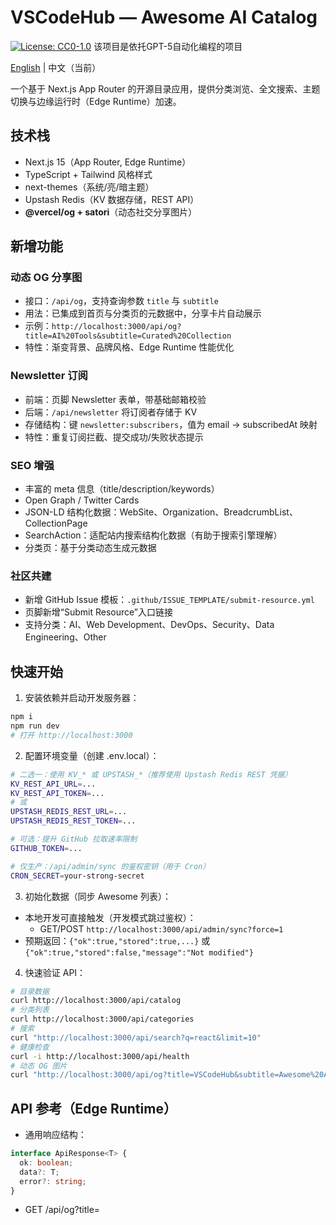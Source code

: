 # VSCodeHub — Awesome AI Catalog
[![License: CC0-1.0](https://img.shields.io/badge/License-CC0_1.0-lightgrey.svg)](https://creativecommons.org/publicdomain/zero/1.0/)
该项目是依托GPT-5自动化编程的项目

[English](./README.md) | 中文（当前）

一个基于 Next.js App Router 的开源目录应用，提供分类浏览、全文搜索、主题切换与边缘运行时（Edge Runtime）加速。

## 技术栈
- Next.js 15（App Router, Edge Runtime）
- TypeScript + Tailwind 风格样式
- next-themes（系统/亮/暗主题）
- Upstash Redis（KV 数据存储，REST API）
- **@vercel/og + satori**（动态社交分享图片）

## 新增功能
### 动态 OG 分享图
- 接口：`/api/og`，支持查询参数 `title` 与 `subtitle`
- 用法：已集成到首页与分类页的元数据中，分享卡片自动展示
- 示例：`http://localhost:3000/api/og?title=AI%20Tools&subtitle=Curated%20Collection`
- 特性：渐变背景、品牌风格、Edge Runtime 性能优化

### Newsletter 订阅
- 前端：页脚 Newsletter 表单，带基础邮箱校验
- 后端：`/api/newsletter` 将订阅者存储于 KV
- 存储结构：键 `newsletter:subscribers`，值为 email → subscribedAt 映射
- 特性：重复订阅拦截、提交成功/失败状态提示

### SEO 增强
- 丰富的 meta 信息（title/description/keywords）
- Open Graph / Twitter Cards
- JSON-LD 结构化数据：WebSite、Organization、BreadcrumbList、CollectionPage
- SearchAction：适配站内搜索结构化数据（有助于搜索引擎理解）
- 分类页：基于分类动态生成元数据

### 社区共建
- 新增 GitHub Issue 模板：`.github/ISSUE_TEMPLATE/submit-resource.yml`
- 页脚新增“Submit Resource”入口链接
- 支持分类：AI、Web Development、DevOps、Security、Data Engineering、Other

## 快速开始
1. 安装依赖并启动开发服务器：
```bash
npm i
npm run dev
# 打开 http://localhost:3000
```
2. 配置环境变量（创建 .env.local）：
```bash
# 二选一：使用 KV_* 或 UPSTASH_*（推荐使用 Upstash Redis REST 凭据）
KV_REST_API_URL=...
KV_REST_API_TOKEN=...
# 或
UPSTASH_REDIS_REST_URL=...
UPSTASH_REDIS_REST_TOKEN=...

# 可选：提升 GitHub 拉取速率限制
GITHUB_TOKEN=...

# 仅生产：/api/admin/sync 的鉴权密钥（用于 Cron）
CRON_SECRET=your-strong-secret
```
3. 初始化数据（同步 Awesome 列表）：
- 本地开发可直接触发（开发模式跳过鉴权）：
  - GET/POST `http://localhost:3000/api/admin/sync?force=1`
- 预期返回：`{"ok":true,"stored":true,...}` 或 `{"ok":true,"stored":false,"message":"Not modified"}`

4. 快速验证 API：
```bash
# 目录数据
curl http://localhost:3000/api/catalog
# 分类列表
curl http://localhost:3000/api/categories
# 搜索
curl "http://localhost:3000/api/search?q=react&limit=10"
# 健康检查
curl -i http://localhost:3000/api/health
# 动态 OG 图片
curl "http://localhost:3000/api/og?title=VSCodeHub&subtitle=Awesome%20AI%20Catalog"
```

## API 参考（Edge Runtime）
- 通用响应结构：
```ts
interface ApiResponse<T> {
  ok: boolean;
  data?: T;
  error?: string;
}
```

- GET /api/og?title=<title>&subtitle=<subtitle>（新增）
  - 200：返回 1200×630 PNG 图片
  - 用于页面社交分享卡片（已自动集成）

- POST /api/newsletter（新增）
  - Body: `{ email: string }`
  - 200：`{ ok: true, message: "Subscribed successfully" }`
  - 400：`{ ok: false, error: "Invalid email" }`
  - 409：`{ ok: false, error: "Already subscribed" }`

- 其他 API：/api/catalog、/api/categories、/api/search、/api/admin/sync、/api/health 保持不变

## 开发与部署
- 开发脚本：`dev`（Turbopack）、`build`、`start`、`lint`、`test`
- OG 图片：默认在 Edge Runtime 下工作；Vercel 部署开箱即用
- Newsletter：使用 KV 存储，无额外部署配置
- SEO：robots.txt 与 sitemap.xml 从 app 目录生成

## 常见问题（Troubleshooting）
- `/api/catalog` 404：先执行 `/api/admin/sync?force=1` 写入数据
- `/api/health` 503：检查 `KV_REST_API_URL/TOKEN` 或 `UPSTASH_REDIS_REST_URL/TOKEN`
- OG 图片不显示：检查部署是否运行在 Edge Runtime，以及图片 URL 是否正确
- Newsletter 不生效：检查 KV 连接，或打开浏览器控制台查看错误信息

## 许可
CC0 1.0 Universal（公有领域贡献）

- 简述：尽可能放弃权利，使作品进入公有领域，任何人可自由使用、修改与再分发（无需署名）。
- 说明页（Deed）：https://creativecommons.org/publicdomain/zero/1.0/deed.zh
- 法律文本（Legalcode）：https://creativecommons.org/publicdomain/zero/1.0/legalcode.zh